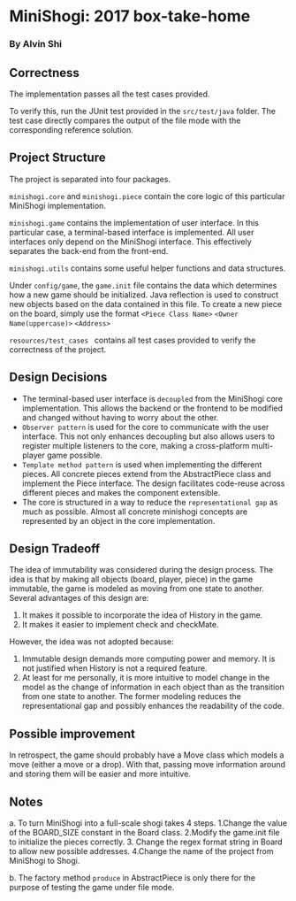 # MiniShogi: 2017 box-take-home
### By Alvin Shi

## Correctness
The implementation passes all the test cases provided.

To verify this, run the JUnit test provided in the `src/test/java` folder.
The test case directly compares the output of the file mode with the corresponding reference solution.

## Project Structure
The project is separated into four packages.

`minishogi.core` and `minishogi.piece` contain the core logic of this particular MiniShogi implementation. 

`minishogi.game` contains the implementation of user interface. In this particular case, a terminal-based interface is implemented. All user interfaces only depend on the MiniShogi interface. This effectively separates the back-end from the front-end.

`minishogi.utils` contains some useful helper functions and data structures.

Under  `config/game`, the `game.init` file contains the data which determines how a new game should be initialized. Java reflection is used to construct new objects based on the data contained in this file. To create a new piece on the board, simply use the format `<Piece Class Name>` `<Owner Name(uppercase)>` `<Address>`

`resources/test_cases ` contains all test cases provided to verify the correctness of the project.

## Design Decisions
* The terminal-based user interface is `decoupled` from the MiniShogi core implementation. This allows the backend or the frontend to be modified and changed without having to worry about the other.
* `Observer pattern` is used for the core to communicate with the user interface. This not only enhances decoupling but also allows users to register multiple listeners to the core, making a cross-platform multi-player game possible.
* `Template method pattern` is used when implementing the different pieces. All concrete pieces extend from the AbstractPiece class and implement the Piece interface. The design facilitates code-reuse across different pieces and makes the component extensible.
* The core is structured in a way to reduce the `representational gap` as much as possible. Almost all concrete minishogi concepts are represented by an object in the core implementation.

## Design Tradeoff
The idea of immutability was considered during the design process. The idea is that by making all objects (board, player, piece) in the game immutable, the game is modeled as moving from one state to another. Several advantages of this design are:
1. It makes it possible to incorporate the idea of History in the game.
2. It makes it easier to implement check and checkMate.

However, the idea was not adopted because:
1. Immutable design demands more computing power and memory. It is not justified when History is not a required feature.
2. At least for me personally, it is more intuitive to model change in the model as the change of information in each object than as the transition from one state to another. The former modeling reduces the representational gap and possibly enhances the readability of the code.
   
## Possible improvement 
In retrospect, the game should probably have a Move class which models a move (either a move or a drop). With that, passing move information around and storing them will be easier and more intuitive.

## Notes
a. To turn MiniShogi into a full-scale shogi takes 4 steps. 1.Change the value of the BOARD_SIZE constant in the Board class. 2.Modify the game.init file to initialize the pieces correctly. 3. Change the regex format string in Board to allow new possible addresses. 4.Change the name of the project from MiniShogi to Shogi.

b. The factory method `produce` in AbstractPiece is only there for the purpose of testing the game under file mode.
